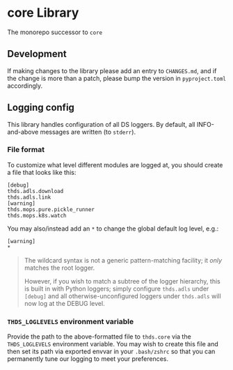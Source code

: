 # core Library

The monorepo successor to `core`

## Development

If making changes to the library please add an entry to `CHANGES.md`, and if the change is more than a patch,
please bump the version in `pyproject.toml` accordingly.


## Logging config

This library handles configuration of all DS loggers. By default, all
INFO-and-above messages are written (to `stderr`).

### File format

To customize what level different modules are logged at, you should
create a file that looks like this:


```
[debug]
thds.adls.download
thds.adls.link
[warning]
thds.mops.pure.pickle_runner
thds.mops.k8s.watch
```

You may also/instead add an `*` to change the global default log level, e.g.:

```
[warning]
*
```

> The wildcard syntax is not a generic pattern-matching facility;
> it _only_ matches the root logger.
>
> However, if you wish to match a subtree of the logger hierarchy,
> this is built in with Python loggers; simply configure `thds.adls`
> under `[debug]` and all otherwise-unconfigured loggers under
> `thds.adls` will now log at the DEBUG level.

### `THDS_LOGLEVELS` environment variable

Provide the path to the above-formatted file to `thds.core` via the
`THDS_LOGLEVELS` environment variable. You may wish to create this
file and then set its path via exported envvar in your `.bash/zshrc`
so that you can permanently tune our logging to meet your preferences.
